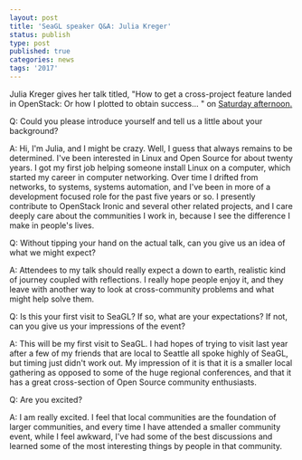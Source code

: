 ```yaml
---
layout: post
title: 'SeaGL speaker Q&A: Julia Kreger'
status: publish
type: post
published: true
categories: news
tags: '2017'
---
```


Julia Kreger gives her talk titled, "How to get a cross-project feature landed in OpenStack: Or how I plotted to obtain success... " on [Saturday afternoon.](https://osem.seagl.org/conferences/seagl2017/program/proposals/315)

Q: Could you please introduce yourself and tell us a little about your background?

A: Hi, I'm Julia, and I might be crazy. Well, I guess that always remains to be determined. I've been interested in Linux and Open Source for about twenty years. I got my first job helping someone install Linux on a computer, which started my career in computer networking. Over time I drifted from networks, to systems, systems automation, and I've been in more of a development focused role for the past five years or so. I presently contribute to OpenStack Ironic and several other related projects, and I care deeply care about the communities I work in, because I see the difference I make in people's lives.

Q: Without tipping your hand on the actual talk, can you give us an idea of what we might expect?

A: Attendees to my talk should really expect a down to earth, realistic kind of journey coupled with reflections. I really hope people enjoy it, and they leave with another way to look at cross-community problems and what might help solve them.

Q: Is this your first visit to SeaGL? If so, what are your expectations? If not, can you give us your impressions of the event?

A: This will be my first visit to SeaGL. I had hopes of trying to visit last year after a few of my friends that are local to Seattle all spoke highly of SeaGL, but timing just didn't work out. My impression of it is that it is a smaller local gathering as opposed to some of the huge regional conferences, and that it has a great cross-section of Open Source community enthusiasts.

Q: Are you excited?

A: I am really excited. I feel that local communities are the foundation of larger communities, and every time I have attended a smaller community event, while I feel awkward, I've had some of the best discussions and learned some of the most interesting things by people in that community.




